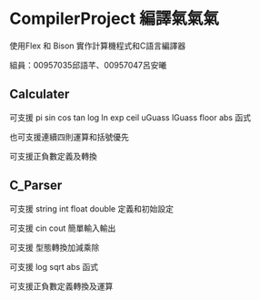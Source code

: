 # CompilerProject 編譯氣氣氣
使用Flex 和 Bison 實作計算機程式和C語言編譯器

組員：00957035邱語芊、00957047呂安曦


## Calculater
可支援 pi sin cos tan log ln exp ceil uGuass lGuass floor abs 函式

也可支援連續四則運算和括號優先

可支援正負數定義及轉換

## C_Parser
可支援 string int float double 定義和初始設定

可支援 cin cout 簡單輸入輸出

可支援 型態轉換加減乘除

可支援 log sqrt abs 函式

可支援正負數定義轉換及運算
